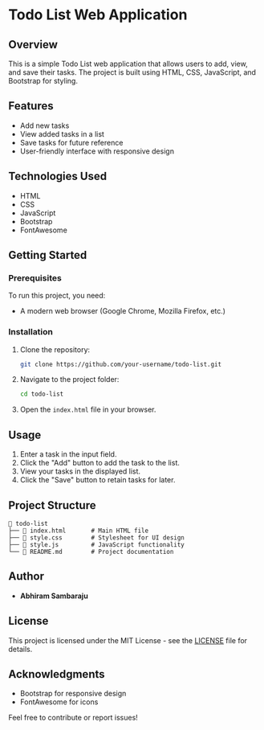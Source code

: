 # Todo List Web Application

## Overview
This is a simple Todo List web application that allows users to add, view, and save their tasks. The project is built using HTML, CSS, JavaScript, and Bootstrap for styling.

## Features
- Add new tasks
- View added tasks in a list
- Save tasks for future reference
- User-friendly interface with responsive design

## Technologies Used
- HTML
- CSS
- JavaScript
- Bootstrap
- FontAwesome

## Getting Started

### Prerequisites
To run this project, you need:
- A modern web browser (Google Chrome, Mozilla Firefox, etc.)

### Installation
1. Clone the repository:
   ```sh
   git clone https://github.com/your-username/todo-list.git
   ```
2. Navigate to the project folder:
   ```sh
   cd todo-list
   ```
3. Open the `index.html` file in your browser.

## Usage
1. Enter a task in the input field.
2. Click the "Add" button to add the task to the list.
3. View your tasks in the displayed list.
4. Click the "Save" button to retain tasks for later.

## Project Structure
```
📂 todo-list
├── 📄 index.html       # Main HTML file
├── 📄 style.css        # Stylesheet for UI design
├── 📄 style.js         # JavaScript functionality
└── 📄 README.md        # Project documentation
```

## Author
- **Abhiram Sambaraju**

## License
This project is licensed under the MIT License - see the [LICENSE](LICENSE) file for details.

## Acknowledgments
- Bootstrap for responsive design
- FontAwesome for icons

Feel free to contribute or report issues!

